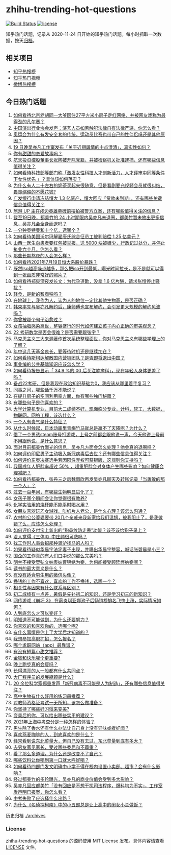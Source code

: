 # zhihu-trending-hot-questions

[![Build Status](https://github.com/justjavac/zhihu-trending-hot-questions/workflows/ci/badge.svg?branch=master)](https://github.com/justjavac/zhihu-trending-hot-questions/actions)
[![license](https://img.shields.io/github/license/justjavac/zhihu-trending-hot-questions)](https://github.com/justjavac/zhihu-trending-hot-questions/blob/master/LICENSE)

知乎热门话题，记录从 2020-11-24 日开始的知乎热门话题。每小时抓取一次数据，按天[归档](./archives)。

## 相关项目

- [知乎热搜榜](https://github.com/justjavac/zhihu-trending-top-search)
- [知乎热门视频](https://github.com/justjavac/zhihu-trending-hot-video)
- [微博热搜榜](https://github.com/justjavac/weibo-trending-hot-search)

## 今日热门话题

<!-- BEGIN -->
<!-- 最后更新时间 Tue Jul 20 2021 10:22:22 GMT+0800 (China Standard Time) -->

1. [如何看待北京老胡同一大爷因住27平方米小房子走红网络，并被网友戏称为最得劲的凡尔赛？](https://www.zhihu.com/question/472763364)
1. [中国演出行业协会发声：演艺人员如若触犯法律自有法律严惩，你怎么看？](https://www.zhihu.com/question/473241414)
1. [奥运会为什么有发安全套的传统，运动员比赛也带自己的性伴侣吗还是其他原因？](https://www.zhihu.com/question/471480817)
1. [19 日晚吴亦凡工作室发布「关于近期舆情的十点澄清」，真实性如何？](https://www.zhihu.com/question/473270235)
1. [你有甜甜的恋爱故事吗？](https://www.zhihu.com/question/434234796)
1. [航天投资控股董事长张陶被开除党籍，并被检察机关批准逮捕，还有哪些信息值得关注？](https://www.zhihu.com/question/473261238)
1. [如何看待科技部等部门称「激发女性科技人才创新活力，人才评审中同等条件下女性优先
   」？具体该如何落实？](https://www.zhihu.com/question/473183170)
1. [为什么有人二十左右的奶茶买起来很随意，但是看剧要充视频会员就很纠结，畏畏缩缩的不愿花钱?](https://www.zhihu.com/question/469288282)
1. [广发银行申请冻结恒大 1.3
   亿资产，恒大回应「贷款未到期」，还有哪些关键信息值得关注？](https://www.zhihu.com/question/473193941)
1. [旅游 UP
   主在戍边英雄墓碑前摆拍被警方立案，还有哪些值得关注的信息？](https://www.zhihu.com/question/473122305)
1. [截至19日晚，都美竹的 24
   小时期限内吴亦凡未退圈，都美竹暂未放出更多信息，吴亦凡会全身而退吗？](https://www.zhihu.com/question/473266486)
1. [一分钟奥特曼和十个亿，选哪个？](https://www.zhihu.com/question/472319404)
1. [如何看待美国沃尔玛解雇唐氏综合征员工被判赔偿 1.25 亿美元？](https://www.zhihu.com/question/473024466)
1. [山西一医生向患者要红包被举报，送 5000
   块被嫌少，行政记过处分，并停止执业六个月。你怎么看？](https://www.zhihu.com/question/473165865)
1. [那些长期熬夜的人会怎么样？](https://www.zhihu.com/question/471772400)
1. [如何看待2021年7月19日恒大系股价暴跌？](https://www.zhihu.com/question/473200060)
1. [既然Iso越高噪点越多，那么把iso开到最低，曝光时间拉长，是不是就可以得到一张画质非常好的照片？](https://www.zhihu.com/question/472876923)
1. [如何看待郑爽深夜发长文：为代孕道歉，没拿 1.6
   亿片酬，请求张恒停止骚扰？](https://www.zhihu.com/question/473301976)
1. [轻食，是新的智商税吗？](https://www.zhihu.com/question/469960420)
1. [在地球上，我作为人，认为人的地位一定比其他生物高，是否正确？](https://www.zhihu.com/question/473108260)
1. [韩束率先与吴亦凡解约后，康师傅也宣布解约，会引发更大规模的解约风波吗？](https://www.zhihu.com/question/473012719)
1. [你曾被哪个句子治愈过？](https://www.zhihu.com/question/454759562)
1. [女孩抽脂感染离世，整容盛行的时代如何建立孩子内心正确的审美观念？](https://www.zhihu.com/question/472495207)
1. [22 考研数学是否会很难？是否需要跟张宇？](https://www.zhihu.com/question/448059735)
1. [马克思主义三大来源著作首次系统整理面世，你对马克思主义有哪些学理上的了解？](https://www.zhihu.com/question/466294624)
1. [年中这几天基金疯长，要等待时机还是继续加仓？](https://www.zhihu.com/question/440734894)
1. [如何看待斯柯达解散国内营销团队？是否即将退出中国？](https://www.zhihu.com/question/472553308)
1. [事业编的公共基础知识应该怎么学？](https://www.zhihu.com/question/265017751)
1. [如何看待报告显示「 34.9 %的 00
   后关注肿瘤科」，现在年轻人身体更差了吗？](https://www.zhihu.com/question/470341085)
1. [备战22考研，但是我现在政治知识基础为0，我应该从哪里着手复习？](https://www.zhihu.com/question/473106925)
1. [同事之间，哪些话千万不能说？](https://www.zhihu.com/question/472183594)
1. [在提升房子的空间利用率方面，你有哪些独门秘籍？](https://www.zhihu.com/question/472170174)
1. [有哪些句子是你喜欢的？](https://www.zhihu.com/question/470942737)
1. [大学计算机专业，目前大二成绩不好，现面临分专业，计科，软工，大数据，物联网，网络工程，该选什么？](https://www.zhihu.com/question/461632323)
1. [一个人有贵气是什么特征？](https://www.zhihu.com/question/61071183)
1. [从什么时候起，日本动画里青梅竹马就总是赢不了天降呢？为什么？](https://www.zhihu.com/question/472757190)
1. [借了一个男孩steam账号打游戏，上号之前都会跟他说一声，今天他说上号前不用跟他说，是什么意思？](https://www.zhihu.com/question/389364381)
1. [面对目前都美竹曝光的信息，吴亦凡方面会怎么处理？他会真的退圈吗？](https://www.zhihu.com/question/473034206)
1. [如何评价印尼男子主动吸入新冠病毒后去世？还有哪些信息值得关注？](https://www.zhihu.com/question/472914984)
1. [如何评价东奥决赛选手若因阳性弃权可获银牌，这规则你支持吗？](https://www.zhihu.com/question/472601323)
1. [我国成年人肥胖率超过 50%
   ，超重肥胖会对身体产生哪些影响？如何健康合理减肥？](https://www.zhihu.com/question/472532788)
1. [如何看待都美竹、张丹三之后魏雨欣再发吴亦凡聊天及转账记录「当勇敢的那一个人」？](https://www.zhihu.com/question/473149548)
1. [过去一百年间，有哪些生物明显进化了？](https://www.zhihu.com/question/472023567)
1. [女孩子哪个瞬间会让你觉得很有教养?](https://www.zhihu.com/question/364828906)
1. [化学实验用的烧杯能不能平时喝水用？](https://www.zhihu.com/question/30500379)
1. [女朋友喜欢玩乙女游戏、叫纸片人老公，是什么心理？该怎么沟通？](https://www.zhihu.com/question/472249121)
1. [农村的公公婆婆要带
   20几个亲戚来我新家给我们温锅，被我阻止了，是我做错了么，应该怎么处理？](https://www.zhihu.com/question/26730418)
1. [如何评价支付宝上新出的“狗鼻纹防走丢”功能？该不该给狗子录上？](https://www.zhihu.com/question/472397441)
1. [没人觉得《三体Ⅱ》中庄颜很可悲吗？](https://www.zhihu.com/question/472579688)
1. [找工作时人事会招那种骑驴找马的人吗？](https://www.zhihu.com/question/471358497)
1. [如果看待疑似华晨宇法定妻子出现，并曝出华晨宇整容，喊话张碧晨是小三？](https://www.zhihu.com/question/472605565)
1. [国企的工作真的有人们口中说的那么完美吗？](https://www.zhihu.com/question/471714849)
1. [明兰不接受贺弘文纳表妹曹锦绣为妾，为何能接受顾廷烨纳妾呢？](https://www.zhihu.com/question/310572997)
1. [读书的最大意义是什么？](https://www.zhihu.com/question/418752181)
1. [有没有适合男生用的微信头像？](https://www.zhihu.com/question/454151961)
1. [挣钱的工作不喜欢，喜欢的工作不挣钱，选哪一个？](https://www.zhihu.com/question/472691579)
1. [相关性与因果有什么联系与区别？](https://www.zhihu.com/question/40007470)
1. [初二成绩有一点差，暑假是先补初二的知识，还是学习初三的新知识？](https://www.zhihu.com/question/466647908)
1. [网传游戏《崩坏 3》
   在薪炎琪亚娜池子后畅销榜排名飞快上涨，实际情况如何？](https://www.zhihu.com/question/472616649)
1. [人到底怎么才可以变好？](https://www.zhihu.com/question/466125585)
1. [明知道不可能做到，为什么还要努力？](https://www.zhihu.com/question/469861039)
1. [你喜欢的和喜欢你的，选哪个呢?](https://www.zhihu.com/question/469099158)
1. [有什么事情是你上了大学后才知道的？](https://www.zhihu.com/question/355322953)
1. [我想参加高职扩招，怎么报名？](https://www.zhihu.com/question/458784955)
1. [哪个求职网站（app）最靠谱？](https://www.zhihu.com/question/21383951)
1. [有没有短篇小甜文推荐？](https://www.zhihu.com/question/471579661)
1. [金钱和快乐哪个更重要?](https://www.zhihu.com/question/473072543)
1. [晚上跑步真的会瘦吗？](https://www.zhihu.com/question/389149750)
1. [长得漂亮的人一般都有什么共同点？](https://www.zhihu.com/question/470255436)
1. [大厂程序员的发展瓶颈是什么?](https://www.zhihu.com/question/470872185)
1. [20
   余位科学家郑重发声「新冠病毒不可能是人为制造」，还有哪些信息值得关注？](https://www.zhihu.com/question/472594012)
1. [高中生物有什么好用的练习册推荐？](https://www.zhihu.com/question/409338461)
1. [对教师资格证考试一无所知，该怎么做准备？](https://www.zhihu.com/question/311907248)
1. [你坚持了哪些好习惯来变美?](https://www.zhihu.com/question/441948846)
1. [变美后的你，可以给出哪些实用的建议？](https://www.zhihu.com/question/466763464)
1. [2021年上海中考查分是一种怎样的体验？](https://www.zhihu.com/question/419544070)
1. [男生除了香水还有什么办法让自己身上没有异味或者好闻？](https://www.zhihu.com/question/471921149)
1. [喜欢燕麦咖啡的人，到底喜欢的是什么？](https://www.zhihu.com/question/436457768)
1. [经常看到说东北菜量大，但自己没有去过，东北菜量到底有多大？](https://www.zhihu.com/question/469279323)
1. [去男友家见家长，受过哪些委屈和不尊重？](https://www.zhihu.com/question/461327564)
1. [看了那么多道理，为什么还是改变不了自己？](https://www.zhihu.com/question/468182183)
1. [哪些饮料让你喝到第一口就大呼好喝？](https://www.zhihu.com/question/338195759)
1. [如何看待四部门发文明确中小学不得在校内设置小卖部、超市？会有什么影响？](https://www.zhihu.com/question/472954114)
1. [经过都美竹的多轮曝光，吴亦凡的商业价值会受到多大影响？](https://www.zhihu.com/question/473038380)
1. [吴亦凡回应都美竹「没有回应是不想干扰司法程序，爆料均为不实」，工作室发声明已报案，你怎么看？](https://www.zhihu.com/question/473080467)
1. [中考失败了应选择什么出路？](https://www.zhihu.com/question/470206909)
1. [为什么《名侦探柯南》中的小五郎总是让上高中的闺女小兰做饭？](https://www.zhihu.com/question/465657927)

<!-- END -->

历史归档 [./archives](./archives)

### License

[zhihu-trending-hot-questions](https://github.com/justjavac/zhihu-trending-hot-questions)
的源码使用 MIT License 发布。具体内容请查看 [LICENSE](./LICENSE) 文件。
